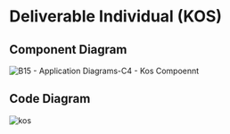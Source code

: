 # Deliverable Individual (KOS)

## Component Diagram
![B15 - Application Diagrams-C4 - Kos Compoennt](https://github.com/user-attachments/assets/813a3837-ef81-48a9-a27b-b34bcf40de56)

## Code Diagram
![kos](https://github.com/user-attachments/assets/3a2f1ae9-5bc8-4ca9-b79d-ba5a36e86d5d)
